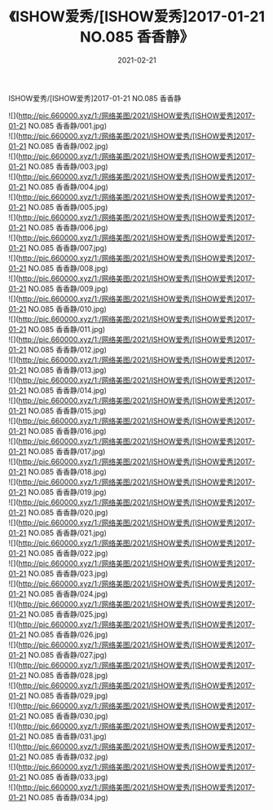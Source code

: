 ﻿---
layout: post
title:  《ISHOW爱秀/[ISHOW爱秀]2017-01-21 NO.085 香香静》
date:   2021-02-21
img: http://pic.660000.xyz/1:/网络美图/2021/ISHOW爱秀/[ISHOW爱秀]2017-01-21 NO.085 香香静/000.jpg
categories: [美女, 清纯, 唯美]
---

ISHOW爱秀/[ISHOW爱秀]2017-01-21 NO.085 香香静

 ![](http://pic.660000.xyz/1:/网络美图/2021/ISHOW爱秀/[ISHOW爱秀]2017-01-21 NO.085 香香静/001.jpg) <br>![](http://pic.660000.xyz/1:/网络美图/2021/ISHOW爱秀/[ISHOW爱秀]2017-01-21 NO.085 香香静/002.jpg) <br>![](http://pic.660000.xyz/1:/网络美图/2021/ISHOW爱秀/[ISHOW爱秀]2017-01-21 NO.085 香香静/003.jpg) <br>![](http://pic.660000.xyz/1:/网络美图/2021/ISHOW爱秀/[ISHOW爱秀]2017-01-21 NO.085 香香静/004.jpg) <br>![](http://pic.660000.xyz/1:/网络美图/2021/ISHOW爱秀/[ISHOW爱秀]2017-01-21 NO.085 香香静/005.jpg) <br>![](http://pic.660000.xyz/1:/网络美图/2021/ISHOW爱秀/[ISHOW爱秀]2017-01-21 NO.085 香香静/006.jpg) <br>![](http://pic.660000.xyz/1:/网络美图/2021/ISHOW爱秀/[ISHOW爱秀]2017-01-21 NO.085 香香静/007.jpg) <br>![](http://pic.660000.xyz/1:/网络美图/2021/ISHOW爱秀/[ISHOW爱秀]2017-01-21 NO.085 香香静/008.jpg) <br>![](http://pic.660000.xyz/1:/网络美图/2021/ISHOW爱秀/[ISHOW爱秀]2017-01-21 NO.085 香香静/009.jpg) <br>![](http://pic.660000.xyz/1:/网络美图/2021/ISHOW爱秀/[ISHOW爱秀]2017-01-21 NO.085 香香静/010.jpg) <br>![](http://pic.660000.xyz/1:/网络美图/2021/ISHOW爱秀/[ISHOW爱秀]2017-01-21 NO.085 香香静/011.jpg) <br>![](http://pic.660000.xyz/1:/网络美图/2021/ISHOW爱秀/[ISHOW爱秀]2017-01-21 NO.085 香香静/012.jpg) <br>![](http://pic.660000.xyz/1:/网络美图/2021/ISHOW爱秀/[ISHOW爱秀]2017-01-21 NO.085 香香静/013.jpg) <br>![](http://pic.660000.xyz/1:/网络美图/2021/ISHOW爱秀/[ISHOW爱秀]2017-01-21 NO.085 香香静/014.jpg) <br>![](http://pic.660000.xyz/1:/网络美图/2021/ISHOW爱秀/[ISHOW爱秀]2017-01-21 NO.085 香香静/015.jpg) <br>![](http://pic.660000.xyz/1:/网络美图/2021/ISHOW爱秀/[ISHOW爱秀]2017-01-21 NO.085 香香静/016.jpg) <br>![](http://pic.660000.xyz/1:/网络美图/2021/ISHOW爱秀/[ISHOW爱秀]2017-01-21 NO.085 香香静/017.jpg) <br>![](http://pic.660000.xyz/1:/网络美图/2021/ISHOW爱秀/[ISHOW爱秀]2017-01-21 NO.085 香香静/018.jpg) <br>![](http://pic.660000.xyz/1:/网络美图/2021/ISHOW爱秀/[ISHOW爱秀]2017-01-21 NO.085 香香静/019.jpg) <br>![](http://pic.660000.xyz/1:/网络美图/2021/ISHOW爱秀/[ISHOW爱秀]2017-01-21 NO.085 香香静/020.jpg) <br>![](http://pic.660000.xyz/1:/网络美图/2021/ISHOW爱秀/[ISHOW爱秀]2017-01-21 NO.085 香香静/021.jpg) <br>![](http://pic.660000.xyz/1:/网络美图/2021/ISHOW爱秀/[ISHOW爱秀]2017-01-21 NO.085 香香静/022.jpg) <br>![](http://pic.660000.xyz/1:/网络美图/2021/ISHOW爱秀/[ISHOW爱秀]2017-01-21 NO.085 香香静/023.jpg) <br>![](http://pic.660000.xyz/1:/网络美图/2021/ISHOW爱秀/[ISHOW爱秀]2017-01-21 NO.085 香香静/024.jpg) <br>![](http://pic.660000.xyz/1:/网络美图/2021/ISHOW爱秀/[ISHOW爱秀]2017-01-21 NO.085 香香静/025.jpg) <br>![](http://pic.660000.xyz/1:/网络美图/2021/ISHOW爱秀/[ISHOW爱秀]2017-01-21 NO.085 香香静/026.jpg) <br>![](http://pic.660000.xyz/1:/网络美图/2021/ISHOW爱秀/[ISHOW爱秀]2017-01-21 NO.085 香香静/027.jpg) <br>![](http://pic.660000.xyz/1:/网络美图/2021/ISHOW爱秀/[ISHOW爱秀]2017-01-21 NO.085 香香静/028.jpg) <br>![](http://pic.660000.xyz/1:/网络美图/2021/ISHOW爱秀/[ISHOW爱秀]2017-01-21 NO.085 香香静/029.jpg) <br>![](http://pic.660000.xyz/1:/网络美图/2021/ISHOW爱秀/[ISHOW爱秀]2017-01-21 NO.085 香香静/030.jpg) <br>![](http://pic.660000.xyz/1:/网络美图/2021/ISHOW爱秀/[ISHOW爱秀]2017-01-21 NO.085 香香静/031.jpg) <br>![](http://pic.660000.xyz/1:/网络美图/2021/ISHOW爱秀/[ISHOW爱秀]2017-01-21 NO.085 香香静/032.jpg) <br>![](http://pic.660000.xyz/1:/网络美图/2021/ISHOW爱秀/[ISHOW爱秀]2017-01-21 NO.085 香香静/033.jpg) <br>![](http://pic.660000.xyz/1:/网络美图/2021/ISHOW爱秀/[ISHOW爱秀]2017-01-21 NO.085 香香静/034.jpg) <br>